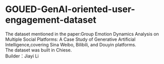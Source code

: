# GOUED-GenAI-oriented-user-engagement-dataset
The dataset mentioned in the paper:Group Emotion Dynamics Analysis on Multiple Social Platforms: A Case Study of Generative Artificial Intelligence,covering Sina Weibo, Bilibili, and Douyin platforms.  
The dataset was built in Chiese.  
Builder：Jiayi Li
